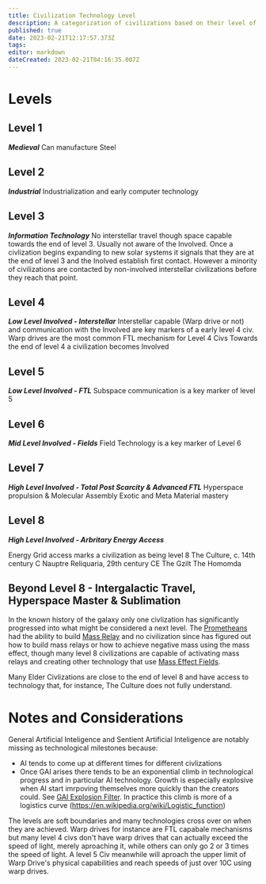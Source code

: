 ```yaml
---
title: Civilization Technology Level
description: A categorization of civilizations based on their level of technology as characterised by level 8 Civs.
published: true
date: 2023-02-21T12:17:57.373Z
tags: 
editor: markdown
dateCreated: 2023-02-21T04:16:35.007Z
---
```


# Levels

## Level 1
***Medieval***
Can manufacture Steel

## Level 2
***Industrial***
Industrialization and early computer technology

## Level 3
***Information Technology***
No interstellar travel though space capable towards the end of level 3.
Usually not aware of the Involved.
Once a civlization begins expanding to new solar systems it signals that they are at the end of level 3 and the Inolved establish first contact. However a minority of civilizations are contacted by non-involved interstellar civilizations before they reach that point.

## Level 4
***Low Level Involved - Interstellar***
Interstellar capable (Warp drive or not) and communication with the Involved are key markers of a early level 4 civ.
Warp drives are the most common FTL mechanism for Level 4 Civs
Towards the end of level 4 a civilization becomes Involved

## Level 5
***Low Level Involved - FTL***
Subspace communication is a key marker of level 5


## Level 6
***Mid Level Involved - Fields***
Field Technology is a key marker of Level 6

## Level 7
***High Level Involved - Total Post Scarcity & Advanced FTL***
Hyperspace propulsion & Molecular Assembly
Exotic and Meta Material mastery

## Level 8 
***High Level Involved - Arbritary Energy Access***

Energy Grid access marks a civilization as being level 8
    The Culture, c. 14th century C
    Nauptre Reliquaria, 29th century CE
    The Gzilt
    The Homomda
    
## Beyond Level 8 - Intergalactic Travel, Hyperspace Master & Sublimation
In the known history of the galaxy only one civlization has significantly progressed into what might be considered a next level. The [Prometheans](/Promethean) had the ability to build [Mass Relay](/Mass_Relay) and no civilization since has figured out how to build mass relays or how to achieve negative mass using the mass effect, though many level 8 civilizations are capable of activating mass relays and creating other technology that use [Mass Effect Fields](/Mass_Effect_Field).

Many Elder Civlizations are close to the end of level 8 and have access to technology that, for instance, The Culture does not fully understand.


# Notes and Considerations
General Artificial Inteligence and Sentient Artificial Inteligence are notably missing as technological milestones because:
- AI tends to come up at different times for different civlizations
- Once GAI arises there tends to be an exponential climb in technological progress and in particular AI technology. Growth is especially explosive when AI start imrpoving themselves more quickly than the creators could. See [GAI Explosion Filter](/GAI_Explosion_Filter). In practice this climb is more of a logistics curve (https://en.wikipedia.org/wiki/Logistic_function)

The levels are soft boundaries and many technologies cross over on when they are achieved. Warp drives for instance are FTL capabale mechanisms but many level 4 civs don't have warp drives that can actually exceed the speed of light, merely aproaching it, while others can only go 2 or 3 times the speed of light. A level 5 Civ meanwhile will aproach the upper limit of Warp Drive's physical capabilities and reach speeds of just over 10C using warp drives.